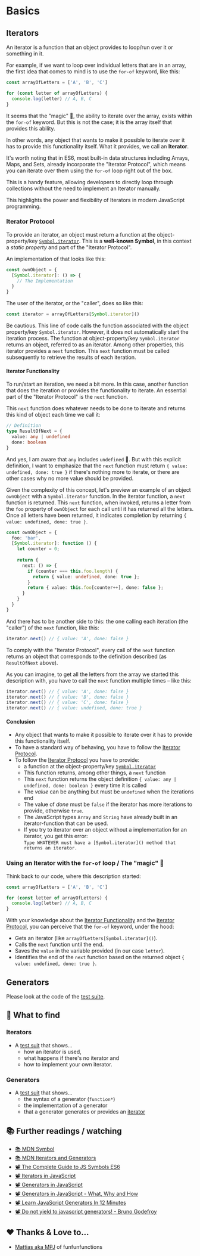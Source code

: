 # Basics

## Iterators

An iterator is a function that an object provides to loop/run over it or something in it.

For example, if we want to loop over individual letters that are in an array,
the first idea that comes to mind is to use the `for-of` keyword, like this:

```typescript
const arrayOfLetters = ['A', 'B', 'C']

for (const letter of arrayOfLetters) {
  console.log(letter) // A, B, C
}
```

It seems that the "magic" 💫, the ability to iterate over the array, exists within the `for-of` keyword.
But this is not the case; it is the array itself that provides this ability.

In other words, any object that wants to make it possible to iterate over it has to provide this functionality itself.
What it provides, we call an **Iterator**.

It's worth noting that in ES6, most built-in data structures including Arrays, Maps, and Sets, already incorporate
the "Iterator Protocol", which means you can iterate over them using the `for-of` loop right out of the box.

This is a handy feature, allowing developers to directly loop through collections without the need to implement
an Iterator manually.

This highlights the power and flexibility of Iterators in modern JavaScript programming.

### Iterator Protocol

To provide an iterator, an object must return a function at the object-property/key
[`Symbol.iterator`](https://developer.mozilla.org/en-US/docs/Web/JavaScript/Reference/Global_Objects/Symbol/iterator).
This is a **well-known Symbol**, in this context a _static property_ and part of the "Iterator Protocol".

An implementation of that looks like this:

```typescript
const ownObject = {
  [Symbol.iterator]: () => {
    // The Implementation
  }
}
```

The user of the iterator, or the "caller", does so like this:

```typescript
const iterator = arrayOfLetters[Symbol.iterator]()
```

Be cautious. This line of code calls the function associated with the object property/key `Symbol.iterator`.
However, it does not automatically start the iteration process. The function at object-property/key
`Symbol.iterator` returns an object, referred to as an iterator. Among other properties, this iterator provides
a `next` function. This `next` function must be called subsequently to retrieve the results of each iteration.

#### Iterator Functionality

To run/start an iteration, we need a bit more. In this case, another function that does the iteration or
provides the functionality to iterate. An essential part of the "Iterator Protocol" is the `next` function.

This `next` function does whatever needs to be done to iterate and returns this kind of object each time we
call it:

```typescript
// Definition
type ResultOfNext = {
  value: any | undefined
  done: boolean
}
```

And yes, I am aware that `any` includes `undefined` 🤷‍. But with this explicit definition, I want to emphasize that the
`next` function must return `{ value: undefined, done: true }` if there's nothing more to iterate, or there are other
cases why no more value should be provided.

Given the complexity of this concept, let's preview an example of an object `ownObject` with a `Symbol.iterator`
function. In the iterator function, a `next` function is returned. This `next` function, when invoked, returns a
letter from the `foo` property of `ownObject` for each call until it has returned all the letters. Once all letters
have been returned, it indicates completion by returning `{ value: undefined, done: true }`.

```typescript
const ownObject = {
  foo: 'bar',
  [Symbol.iterator]: function () {
    let counter = 0;
    
    return {
      next: () => {
        if (counter === this.foo.length) {
          return { value: undefined, done: true };
        }
        return { value: this.foo[counter++], done: false };
      }
    }
  }
}
```

And there has to be another side to this: the one calling each iteration (the "caller") of the `next` function, like
this:

```typescript
iterator.next() // { value: 'A', done: false }
```

To comply with the "Iterator Protocol", every call of the `next` function returns an object that corresponds to the
definition described (as `ResultOfNext` above).

As you can imagine, to get all the letters from the array we started this description with, you have to call the
`next` function multiple times – like this:

```typescript
iterator.next() // { value: 'A', done: false }
iterator.next() // { value: 'B', done: false }
iterator.next() // { value: 'C', done: false }
iterator.next() // { value: undefined, done: true }
```

#### Conclusion

- Any object that wants to make it possible to iterate over it has to provide this functionality itself.
- To have a standard way of behaving, you have to follow the [Iterator Protocol](#iterator-protocol).
- To follow the [Iterator Protocol](#iterator-protocol) you have to provide:
  - a function at the object-property/key [`Symbol.iterator`](https://developer.mozilla.org/en-US/docs/Web/JavaScript/Reference/Global_Objects/Symbol/iterator)
  - This function returns, among other things, a `next` function
  - This `next` function returns the object definition `{ value: any | undefined, done: boolean }` every time it is called
  - The _value_ can be anything but must be `undefined` when the iterations end
  - The value of _done_ must be `false` if the iterator has more iterations to provide, otherwise `true`.
  - The JavaScript types `Array` and `String` have already built in an iterator-function that can be used.
  - If you try to iterator over an object without a implementation for an iterator, you get this error: <br/>
    `Type WHATEVER must have a [Symbol.iterator]() method that returns an iterator.`

### Using an Iterator with the `for-of` loop / The "magic" 💫

Think back to our code, where this description started:

```typescript
const arrayOfLetters = ['A', 'B', 'C']

for (const letter of arrayOfLetters) {
  console.log(letter) // A, B, C
}
```

With your knowledge about the [Iterator Functionality](#iterator-functionality) and the [Iterator Protocol](#iterator-protocol), you can perceive that the `for-of` keyword, under the hood:

- Gets an iterator (like `arrayOfLetters[Symbol.iterator]()`).
- Calls the `next` function until the end.
- Saves the `value` in the variable provided (in our case `letter`).
- Identifies the end of the `next` function based on the returned object `{ value: undefined, done: true }`.


## Generators

Please look at the code of the [test suite](./generators.test.ts).

## 👀 What to find

### Iterators

- A [test suit](./iterators.test.ts) that shows…
  - how an iterator is used,
  - what happens if there's no iterator and
  - how to implement your own iterator.

### Generators

- A [test suit](./generators.test.ts) that shows…
  - the syntax of a generator (`function*`)
  - the implementation of a generator
  - that a generator generates or provides an [iterator](#iterators)

## 📚 Further readings / watching

- [📚 MDN Symbol](https://developer.mozilla.org/en-US/docs/Web/JavaScript/Reference/Global_Objects/Symbol)
- [📚 MDN Iterators and Generators](https://developer.mozilla.org/en-US/docs/Web/JavaScript/Guide/Iterators_and_Generators)
- [📽 The Complete Guide to JS Symbols ES6](https://www.youtube.com/watch?v=4J5hnOCj69w)
- ️[📽 Iterators in JavaScript](https://youtu.be/W4brAobC2Hc?si=cqBaFy3MNIJKUqwu)
- ️[📽 Generators in JavaScript](https://www.youtube.com/watch?v=QOnUcU8U_XE)
- [📽 Generators in JavaScript - What, Why and How](https://www.youtube.com/watch?v=ategZqxHkz4)
- [📽 Learn JavaScript Generators In 12 Minutes](https://www.youtube.com/watch?v=IJ6EgdiI_wU)
- [📽 Do not yield to javascript generators! - Bruno Godefroy](https://www.youtube.com/watch?v=aYZIhQ3KGXQ)

## ❤️ Thanks & Love to…

- [Mattias aka MPJ](https://github.com/mpj) of funfunfunctions
